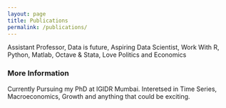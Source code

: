 ```yaml
---
layout: page
title: Publications
permalink: /publications/
---
```


Assistant Professor, Data is future, Aspiring Data Scientist, Work With R, Python, Matlab, Octave & Stata, Love Politics and Economics

### More Information

Currently Pursuing my PhD at IGIDR Mumbai. Interetsed in Time Series, Macroeconomics, Growth and anything that could be exciting. 

